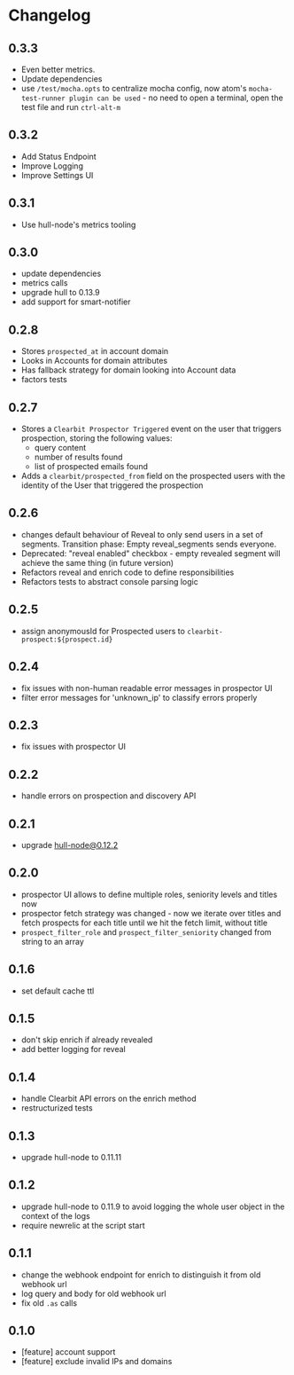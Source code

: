 # Changelog

## 0.3.3
- Even better metrics.
- Update dependencies
- use `/test/mocha.opts` to centralize mocha config, now atom's `mocha-test-runner plugin can be used` - no need to open a terminal, open the test file and run `ctrl-alt-m`

## 0.3.2
- Add Status Endpoint
- Improve Logging
- Improve Settings UI

## 0.3.1
- Use hull-node's metrics tooling

## 0.3.0
- update dependencies
- metrics calls
- upgrade hull to 0.13.9
- add support for smart-notifier

## 0.2.8
- Stores `prospected_at` in account domain
- Looks in Accounts for domain attributes
- Has fallback strategy for domain looking into Account data
- factors tests

## 0.2.7

- Stores a `Clearbit Prospector Triggered` event on the user that triggers prospection, storing the following values:
  + query content
  + number of results found
  + list of prospected emails found
- Adds a `clearbit/prospected_from` field on the prospected users with the identity of the User that triggered the prospection


## 0.2.6

- changes default behaviour of Reveal to only send users in a set of segments. Transition phase: Empty reveal_segments sends everyone.
- Deprecated: "reveal enabled" checkbox - empty revealed segment will achieve the same thing (in future version)
- Refactors reveal and enrich code to define responsibilities
- Refactors tests to abstract console parsing logic

## 0.2.5

- assign anonymousId for Prospected users to `clearbit-prospect:${prospect.id}`

## 0.2.4

- fix issues with non-human readable error messages in prospector UI
- filter error messages for 'unknown_ip' to classify errors properly

## 0.2.3

- fix issues with prospector UI

## 0.2.2

- handle errors on prospection and discovery API

## 0.2.1

- upgrade hull-node@0.12.2

## 0.2.0

- prospector UI allows to define multiple roles, seniority levels and titles now
- prospector fetch strategy was changed - now we iterate over titles and fetch prospects for each title until we hit the fetch limit, without title 
- `prospect_filter_role` and `prospect_filter_seniority` changed from string to an array

## 0.1.6

- set default cache ttl

## 0.1.5

- don't skip enrich if already revealed
- add better logging for reveal

## 0.1.4

- handle Clearbit API errors on the enrich method
- restructurized tests

## 0.1.3

- upgrade hull-node to 0.11.11

## 0.1.2

- upgrade hull-node to 0.11.9 to avoid logging the whole user object in the context of the logs
- require newrelic at the script start

## 0.1.1

- change the webhook endpoint for enrich to distinguish it from old webhook url
- log query and body for old webhook url
- fix old `.as` calls

## 0.1.0

- [feature] account support
- [feature] exclude invalid IPs and domains
